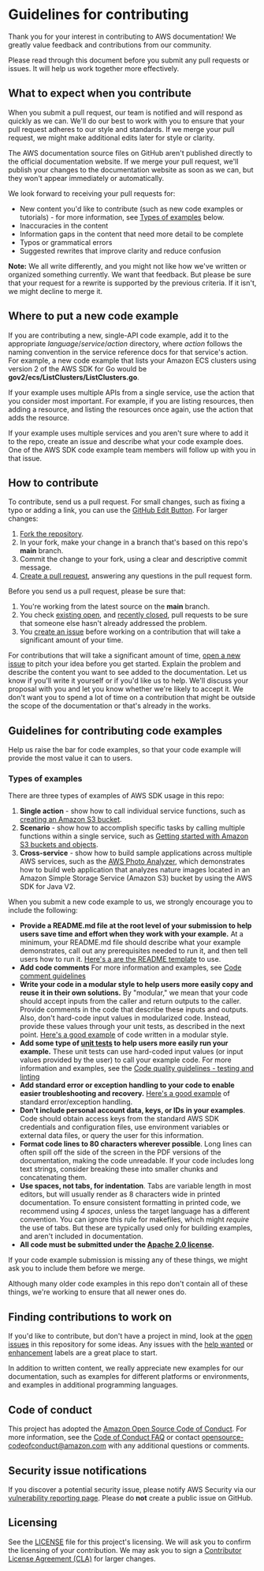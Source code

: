 # Guidelines for contributing

Thank you for your interest in contributing to AWS documentation! We greatly value feedback and contributions from our community.

Please read through this document before you submit any pull requests or issues. It will help us work together more effectively.

## What to expect when you contribute

When you submit a pull request, our team is notified and will respond as quickly as we can. We'll do our best to work with you to ensure that your pull request adheres to our style and standards. If we merge your pull request, we might make additional edits later for style or clarity.

The AWS documentation source files on GitHub aren't published directly to the official documentation website. If we merge your pull request, we'll publish your changes to the documentation website as soon as we can, but they won't appear immediately or automatically.

We look forward to receiving your pull requests for:

-   New content you'd like to contribute (such as new code examples or tutorials) - for more information, see [Types of examples](https://github.com/picante-io/aws-doc-sdk-examples/edit/main/CONTRIBUTING.md#types-of-examples) below.
-   Inaccuracies in the content
-   Information gaps in the content that need more detail to be complete
-   Typos or grammatical errors
-   Suggested rewrites that improve clarity and reduce confusion

**Note:** We all write differently, and you might not like how we've written or organized something currently. We want that feedback. But please be sure that your request for a rewrite is supported by the previous criteria. If it isn't, we might decline to merge it.

## Where to put a new code example

If you are contributing a new, single-API code example,
add it to the appropriate _language_/_service_/_action_ directory,
where _action_ follows the naming convention in the service reference docs for that service's action.
For example, a new code example that lists your Amazon ECS clusters using version 2
of the AWS SDK for Go would be
**gov2/ecs/ListClusters/ListClusters.go**.

If your example uses multiple APIs from a single service,
use the action that you consider most important.
For example, if you are listing resources, then adding a resource,
and listing the resources once again, use the action that adds the resource.

If your example uses multiple services and you aren't sure where to add it to the repo,
create an issue and describe what your code example does.
One of the AWS SDK code example team members will follow up with you in that issue.

## How to contribute

To contribute, send us a pull request. For small changes, such as fixing a typo or adding a link, you can use the [GitHub Edit Button](https://blog.github.com/2011-04-26-forking-with-the-edit-button/). For larger changes:

1. [Fork the repository](https://help.github.com/articles/fork-a-repo/).
2. In your fork, make your change in a branch that's based on this repo's **main** branch.
3. Commit the change to your fork, using a clear and descriptive commit message.
4. [Create a pull request](https://help.github.com/articles/creating-a-pull-request-from-a-fork/), answering any questions in the pull request form.

Before you send us a pull request, please be sure that:

1. You're working from the latest source on the **main** branch.
2. You check [existing open](https://github.com/picante-io/aws-doc-sdk-examples/pulls), and [recently closed](https://github.com/picante-io/aws-doc-sdk-examples/pulls?q=is%3Apr+is%3Aclosed), pull requests to be sure that someone else hasn't already addressed the problem.
3. You [create an issue](https://github.com/picante-io/aws-doc-sdk-examples/issues/new) before working on a contribution that will take a significant amount of your time.

For contributions that will take a significant amount of time, [open a new issue](https://github.com/picante-io/aws-doc-sdk-examples/issues/new) to pitch your idea before you get started. Explain the problem and describe the content you want to see added to the documentation. Let us know if you'll write it yourself or if you'd like us to help. We'll discuss your proposal with you and let you know whether we're likely to accept it. We don't want you to spend a lot of time on a contribution that might be outside the scope of the documentation or that's already in the works.

## Guidelines for contributing code examples

Help us raise the bar for code examples, so that your code example will provide the most value it can to users.

### Types of examples

There are three types of examples of AWS SDK usage in this repo:

1. **Single action** - show how to call individual service functions, such as [creating an Amazon S3 bucket](https://github.com/picante-io/aws-doc-sdk-examples/blob/main/javascriptv3/example_code/s3/src/s3_createbucket.js).
2. **Scenario** - show how to accomplish specific tasks by calling multiple functions within a single service, such as [Getting started with Amazon S3 buckets and objects](https://github.com/picante-io/aws-doc-sdk-examples/blob/main/javascriptv3/example_code/s3/scenarios/s3_basics/src/s3_basics.js).
3. **Cross-service** - show how to build sample applications across multiple AWS services, such as the [AWS Photo Analyzer](https://github.com/picante-io/aws-doc-sdk-examples/tree/main/javav2/usecases/creating_photo_analyzer_app), which demonstrates how to build web application that analyzes nature images located in an Amazon Simple Storage Service (Amazon S3) bucket by using the AWS SDK for Java V2.

When you submit a new code example to us, we strongly encourage you to include the following:

-   **Provide a README.md file at the root level of your submission to help users save time and effort when they work with your example.**
    At a minimum, your README.md file should describe what your example demonstrates, call out any prerequisites needed to run it, and then tell users how to run it.
    [Here's a are the README template](https://github.com/picante-io/aws-doc-sdk-examples/wiki/README-templates)
    to use.
-   **Add code comments**
    For more information and examples, see [Code comment guidelines](https://github.com/picante-io/aws-doc-sdk-examples/wiki/Code-comment-guidelines)
-   **Write your code in a modular style to help users more easily copy and reuse it in their own solutions.**
    By "modular," we mean that your code should accept inputs from the caller and return outputs to the caller. Provide comments in the code that describe these inputs and outputs. Also, don't hard-code input values in modularized code. Instead, provide these values through your unit tests, as described in the next point.
    [Here's a good example](https://github.com/picante-io/aws-doc-sdk-examples/blob/main/gov2/sts/AssumeRole/AssumeRolev2.go)
    of code written in a modular style.
-   **Add some type of [unit tests](https://en.wikipedia.org/wiki/Unit_testing) to help users more easily run your example.** These unit tests can use hard-coded input values (or input values provided by the user) to call your example code. For more information and examples, see the [Code quality guidelines - testing and linting](https://github.com/picante-io/aws-doc-sdk-examples/wiki/Code-quality-guidelines---testing-and-linting)
-   **Add standard error or exception handling to your code to enable easier troubleshooting and recovery.** [
    Here's a good example](https://github.com/picante-io/aws-doc-sdk-examples/blob/main/javav2/example_code/lambda/src/main/java/com/example/lambda/LambdaInvoke.java)
    of standard error/exception handling.
-   **Don't include personal account data, keys, or IDs in your examples**. Code should obtain access keys from the standard AWS SDK credentials and configuration files, use environment variables or external data files, or query the user for this information.
-   **Format code lines to 80 characters wherever possible**. Long lines can often spill off the side of the screen in the PDF versions of the documentation, making the code unreadable. If your code includes long text strings, consider breaking these into smaller chunks and concatenating them.
-   **Use spaces, not tabs, for indentation**. Tabs are variable length in most editors, but will usually render as 8 characters wide in printed documentation. To ensure consistent formatting in printed code, we recommend using _4 spaces_, unless the target language has a different convention. You can ignore this rule for makefiles, which might _require_ the use of tabs. But these are typically used only for building examples, and aren't included in documentation.
-   **All code must be submitted under the [Apache 2.0 license](https://www.apache.org/licenses/LICENSE-2.0).**

If your code example submission is missing any of these things, we might ask you to include them before we merge.

Although many older code examples in this repo don't contain all of these things, we're working to ensure that all newer ones do.

## Finding contributions to work on

If you'd like to contribute, but don't have a project in mind, look at the [open issues](https://github.com/picante-io/aws-doc-sdk-examples/issues) in this repository for some ideas. Any issues with the [help wanted](https://github.com/picante-io/aws-doc-sdk-examples/labels/help%20wanted) or [enhancement](https://github.com/picante-io/aws-doc-sdk-examples/labels/enhancement) labels are a great place to start.

In addition to written content, we really appreciate new examples for our documentation, such as examples for different platforms or environments, and examples in additional programming languages.

## Code of conduct

This project has adopted the [Amazon Open Source Code of Conduct](https://aws.github.io/code-of-conduct). For more information, see the [Code of Conduct FAQ](https://aws.github.io/code-of-conduct-faq) or contact [opensource-codeofconduct@amazon.com](mailto:opensource-codeofconduct@amazon.com) with any additional questions or comments.

## Security issue notifications

If you discover a potential security issue, please notify AWS Security via our [vulnerability reporting page](http://aws.amazon.com/security/vulnerability-reporting/). Please do **not** create a public issue on GitHub.

## Licensing

See the [LICENSE](https://github.com/picante-io/aws-doc-sdk-examples/blob/main/LICENSE) file for this project's licensing. We will ask you to confirm the licensing of your contribution. We may ask you to sign a [Contributor License Agreement (CLA)](http://en.wikipedia.org/wiki/Contributor_License_Agreement) for larger changes.
